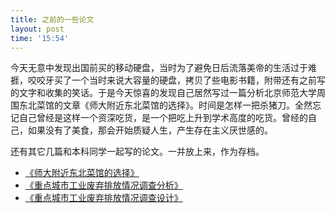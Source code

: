 ```yaml
---
title: 之前的一些论文
layout: post
time: '15:54'
---
```


今天无意中发现出国前买的移动硬盘，当时为了避免日后流落美帝的生活过于难捱，咬咬牙买了一个当时来说大容量的硬盘，拷贝了些电影书籍，附带还有之前写的文字和收集的笑话。于是今天惊喜的发现自己居然写过一篇分析北京师范大学周围东北菜馆的文章《师大附近东北菜馆的选择》。时间是怎样一把杀猪刀。全然忘记自己曾经是这样一个资深吃货，是一个把吃上升到学术高度的吃货。曾经的自己，如果没有了美食，那会开始质疑人生，产生存在主义厌世感的。

还有其它几篇和本科同学一起写的论文。一并放上来，作为存档。 

- [《师大附近东北菜馆的选择》](http://scientistcafe.com/works/chooserestaurant.pdf)
- [《重点城市工业废弃排放情况调查分析》](http://scientistcafe.com/works/dataminingcourseBS.pdf)
- [《重点城市工业废弃排放情况调查设计》](http://scientistcafe.com/works/survey.pdf)



